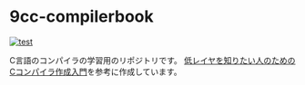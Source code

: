 # 9cc-compilerbook

[![test](https://github.com/bryutus/9cc-compilerbook/actions/workflows/main.yml/badge.svg)](https://github.com/bryutus/9cc-compilerbook/actions/workflows/main.yml)

C言語のコンパイラの学習用のリポジトリです。
[低レイヤを知りたい人のためのCコンパイラ作成入門](https://www.sigbus.info/compilerbook)を参考に作成しています。

